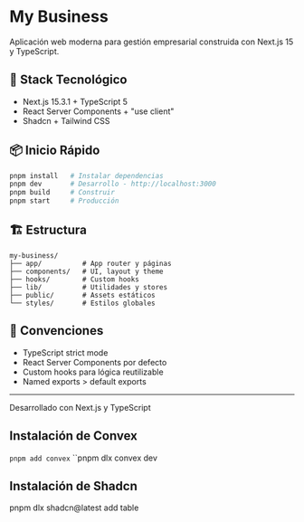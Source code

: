 # My Business

Aplicación web moderna para gestión empresarial construida con Next.js 15 y TypeScript.

## 🚀 Stack Tecnológico

- Next.js 15.3.1 + TypeScript 5
- React Server Components + "use client"
- Shadcn + Tailwind CSS


## 📦 Inicio Rápido

```bash
pnpm install   # Instalar dependencias
pnpm dev       # Desarrollo - http://localhost:3000
pnpm build     # Construir
pnpm start     # Producción
```

## 🏗️ Estructura

```
my-business/
├── app/          # App router y páginas
├── components/   # UI, layout y theme
├── hooks/        # Custom hooks
├── lib/          # Utilidades y stores
├── public/       # Assets estáticos
└── styles/       # Estilos globales
```

## 📝 Convenciones

- TypeScript strict mode
- React Server Components por defecto
- Custom hooks para lógica reutilizable
- Named exports > default exports

---
Desarrollado con Next.js y TypeScript

## Instalación de Convex
``pnpm add convex``
``pnpm dlx convex dev

## Instalación de Shadcn 
pnpm dlx shadcn@latest add table